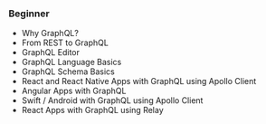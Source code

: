 ### Beginner

- Why GraphQL?
- From REST to GraphQL
- GraphQL Editor
- GraphQL Language Basics
- GraphQL Schema Basics
- React and React Native Apps with GraphQL using Apollo Client
- Angular Apps with GraphQL
- Swift / Android with GraphQL using Apollo Client
- React Apps with GraphQL using Relay